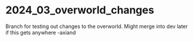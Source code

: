 # 2024_03_overworld_changes
Branch for testing out changes to the overworld. Might merge into dev later if this gets anywhere
-axiand